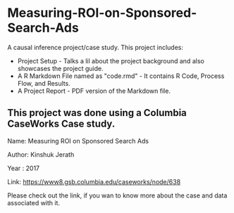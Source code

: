 # Measuring-ROI-on-Sponsored-Search-Ads

A causal inference project/case study. This project includes:

* Project Setup - Talks a lil about the project background and also showcases the project guide.
* A R Markdown File named as "code.rmd" - It contains R Code, Process Flow, and Results.
* A Project Report - PDF version of the Markdown file.

This project was done using a **Columbia CaseWorks** Case study.
---------------------------------------------------------------

Name: Measuring ROI on Sponsored Search Ads

Author: Kinshuk Jerath

Year : 2017

Link: https://www8.gsb.columbia.edu/caseworks/node/638

Please check out the link, if you wan to know more about the case and data associated with it.
